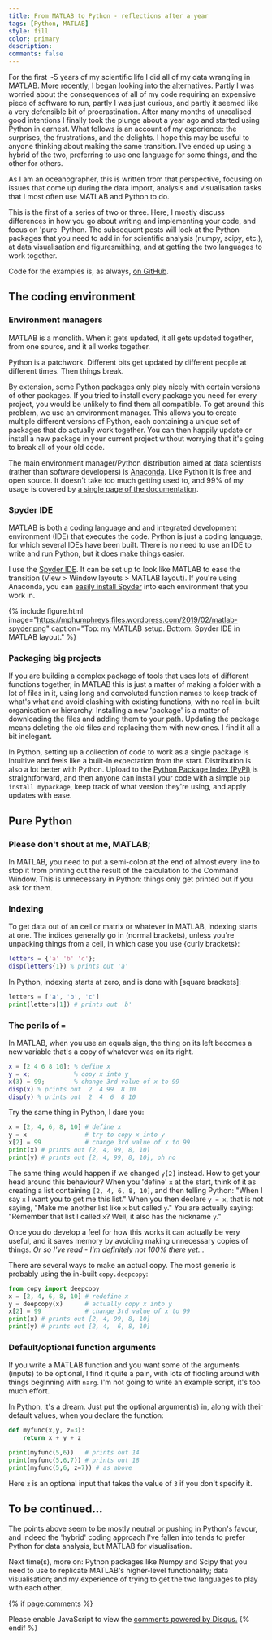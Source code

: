 ```yaml
---
title: From MATLAB to Python - reflections after a year
tags: [Python, MATLAB]
style: fill
color: primary
description:
comments: false
---
```


For the first ~5 years of my scientific life I did all of my data wrangling in MATLAB. More recently, I began looking into the alternatives. Partly I was worried about the consequences of all of my code requiring an expensive piece of software to run, partly I was just curious, and partly it seemed like a very defensible bit of procrastination. After many months of unrealised good intentions I finally took the plunge about a year ago and started using Python in earnest. What follows is an account of my experience: the surprises, the frustrations, and the delights. I hope this may be useful to anyone thinking about making the same transition. I've ended up using a hybrid of the two, preferring to use one language for some things, and the other for others.

As I am an oceanographer, this is written from that perspective, focusing on issues that come up during the data import, analysis and visualisation tasks that I most often use MATLAB and Python to do.

This is the first of a series of two or three. Here, I mostly discuss differences in how you go about writing and implementing your code, and focus on 'pure' Python. The subsequent posts will look at the Python packages that you need to add in for scientific analysis (numpy, scipy, etc.), at data visualisation and figuresmithing, and at getting the two languages to work together.

Code for the examples is, as always, [on GitHub](https://github.com/mvdh7/mvdh-xyz).

## The coding environment

### Environment managers

MATLAB is a monolith. When it gets updated, it all gets updated together, from one source, and it all works together.

Python is a patchwork. Different bits get updated by different people at different times. Then things break.

By extension, some Python packages only play nicely with certain versions of other packages. If you tried to install every package you need for every project, you would be unlikely to find them all compatible. To get around this problem, we use an environment manager. This allows you to create multiple different versions of Python, each containing a unique set of packages that do actually work together. You can then happily update or install a new package in your current project without worrying that it's going to break all of your old code.

The main environment manager/Python distribution aimed at data scientists (rather than software developers) is [Anaconda](https://www.anaconda.com/). Like Python it is free and open source. It doesn't take too much getting used to, and 99% of my usage is covered by [a single page of the documentation](https://conda.io/projects/conda/en/latest/user-guide/tasks/manage-environments.html).

### Spyder IDE

MATLAB is both a coding language and and integrated development environment (IDE) that executes the code. Python is just a coding language, for which several IDEs have been built. There is no need to use an IDE to write and run Python, but it does make things easier.

I use the [Spyder IDE](https://www.spyder-ide.org/). It can be set up to look like MATLAB to ease the transition (View > Window layouts > MATLAB layout). If you're using Anaconda, you can [easily install Spyder](https://anaconda.org/anaconda/spyder) into each environment that you work in.

{% include figure.html image="https://mphumphreys.files.wordpress.com/2019/02/matlab-spyder.png" caption="Top: my MATLAB setup. Bottom: Spyder IDE in MATLAB layout." %}

### Packaging big projects

If you are building a complex package of tools that uses lots of different functions together, in MATLAB this is just a matter of making a folder with a lot of files in it, using long and convoluted function names to keep track of what's what and avoid clashing with existing functions, with no real in-built organisation or hierarchy. Installing a new 'package' is a matter of downloading the files and adding them to your path. Updating the package means deleting the old files and replacing them with new ones. I find it all a bit inelegant.

In Python, setting up a collection of code to work as a single package is intuitive and feels like a built-in expectation from the start. Distribution is also a lot better with Python. Upload to the [Python Package Index (PyPI)](https://pypi.org/) is straightforward, and then anyone can install your code with a simple `pip install mypackage`, keep track of what version they're using, and apply updates with ease.

## Pure Python

### Please don't shout at me, MATLAB;

In MATLAB, you need to put a semi-colon at the end of almost every line to stop it from printing out the result of the calculation to the Command Window. This is unnecessary in Python: things only get printed out if you ask for them.

### Indexing

To get data out of an cell or matrix or whatever in MATLAB, indexing starts at one. The indices generally go in (normal brackets), unless you're unpacking things from a cell, in which case you use {curly brackets}:

```matlab
letters = {'a' 'b' 'c'};
disp(letters{1}) % prints out 'a'
```

In Python, indexing starts at zero, and is done with [square brackets]:

```python
letters = ['a', 'b', 'c']
print(letters[1]) # prints out 'b'
```

### The perils of `=`

In MATLAB, when you use an equals sign, the thing on its left becomes a new variable that's a copy of whatever was on its right.

```matlab
x = [2 4 6 8 10]; % define x
y = x;            % copy x into y
x(3) = 99;        % change 3rd value of x to 99
disp(x) % prints out  2  4 99  8 10
disp(y) % prints out  2  4  6  8 10
```

Try the same thing in Python, I dare you:

```python
x = [2, 4, 6, 8, 10] # define x
y = x                # try to copy x into y
x[2] = 99            # change 3rd value of x to 99
print(x) # prints out [2, 4, 99, 8, 10]
print(y) # prints out [2, 4, 99, 8, 10], oh no
```

The same thing would happen if we changed `y[2]` instead. How to get your head around this behaviour? When you 'define' `x` at the start, think of it as creating a list containing `[2, 4, 6, 8, 10]`, and then telling Python: "When I say `x` I want you to get me this list." When you then declare `y = x`, that is not saying, "Make me another list like `x` but called `y`." You are actually saying: "Remember that list I called `x`? Well, it also has the nickname `y`."

Once you do develop a feel for how this works it can actually be very useful, and it saves memory by avoiding making unnecessary copies of things. *Or so I've read - I'm definitely not 100% there yet...*

There are several ways to make an actual copy. The most generic is probably using the in-built `copy.deepcopy`:

```python
from copy import deepcopy
x = [2, 4, 6, 8, 10] # redefine x
y = deepcopy(x)      # actually copy x into y
x[2] = 99            # change 3rd value of x to 99
print(x) # prints out [2, 4, 99, 8, 10]
print(y) # prints out [2, 4,  6, 8, 10]
```

### Default/optional function arguments

If you write a MATLAB function and you want some of the arguments (inputs) to be optional, I find it quite a pain, with lots of fiddling around with things beginning with `narg`. I'm not going to write an example script, it's too much effort.

In Python, it's a dream. Just put the optional argument(s) in, along with their default values, when you declare the function:

```python
def myfunc(x,y, z=3):
    return x + y + z

print(myfunc(5,6))   # prints out 14
print(myfunc(5,6,7)) # prints out 18
print(myfunc(5,6, z=7)) # as above
```

Here `z` is an optional input that takes the value of `3` if you don't specify it.

## To be continued...

The points above seem to be mostly neutral or pushing in Python's favour, and indeed the 'hybrid' coding approach I've fallen into tends to prefer Python for data analysis, but MATLAB for visualisation.

Next time(s), more on: Python packages like Numpy and Scipy that you need to use to replicate MATLAB's higher-level functionality; data visualisation; and my experience of trying to get the two languages to play with each other.

{% if page.comments %}
<div id="disqus_thread"></div>
<script>
var disqus_config = function () {
this.page.url = 'https://mvdh.xyz/blog/from-matlab-to-python-reflections-after-a-year';  // Replace PAGE_URL with your page's canonical URL variable
// this.page.identifier = PAGE_IDENTIFIER; // Replace PAGE_IDENTIFIER with your page's unique identifier variable
};
(function() { // DON'T EDIT BELOW THIS LINE
var d = document, s = d.createElement('script');
s.src = 'https://mvdh7.disqus.com/embed.js';
s.setAttribute('data-timestamp', +new Date());
(d.head || d.body).appendChild(s);
})();
</script>
<noscript>Please enable JavaScript to view the <a href="https://disqus.com/?ref_noscript">comments powered by Disqus.</a></noscript>
{% endif %}
